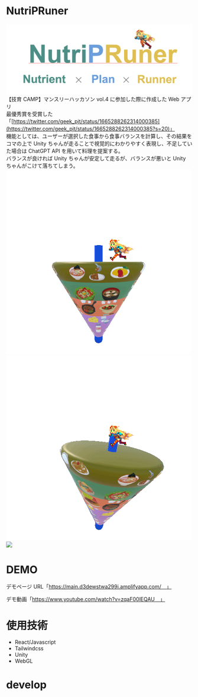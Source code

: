 # NutriPRuner

![picture 1](Readme_img/NutriPRuner.png)  
【技育 CAMP】マンスリーハッカソン vol.4 に参加した際に作成した Web アプリ  
最優秀賞を受賞した「[https://twitter.com/geek_pjt/status/1665288262314000385](https://twitter.com/geek_pjt/status/1665288262314000385?s=20)」  
機能としては、ユーザーが選択した食事から食事バランスを計算し、その結果をコマの上で Unity ちゃんが走ることで視覚的にわかりやすく表現し、不足していた場合は ChatGPT API を用いて料理を提案する。  
バランスが良ければ Unity ちゃんが安定して走るが、バランスが悪いと Unity ちゃんがこけて落ちてしまう。
<img src="Readme_img/Koma_seiten.gif">
<img src="Readme_img/Koma_gura.gif">
<img src="Readme_img/koma_falldown.gif">

# DEMO

デモページ URL「https://main.d3dewstwa299i.amplifyapp.com/　」

デモ動画「https://www.youtube.com/watch?v=zqaF00lEQAU　」

# 使用技術

- React/Javascript
- Tailwindcss
- Unity
- WebGL

# develop
